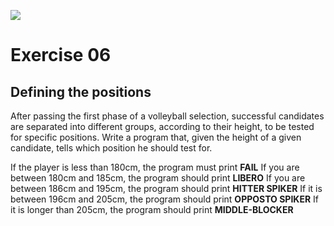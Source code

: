 ![](https://i.imgur.com/xG74tOh.png)

# Exercise 06

## Defining the positions

After passing the first phase of a volleyball selection, successful candidates are separated into different groups, according to their height, to be tested for specific positions. Write a program that, given the height of a given candidate, tells which position he should test for.

If the player is less than 180cm, the program must print **FAIL**
If you are between 180cm and 185cm, the program should print **LIBERO**
If you are between 186cm and 195cm, the program should print **HITTER SPIKER**
If it is between 196cm and 205cm, the program should print **OPPOSTO SPIKER**
If it is longer than 205cm, the program should print **MIDDLE-BLOCKER**

